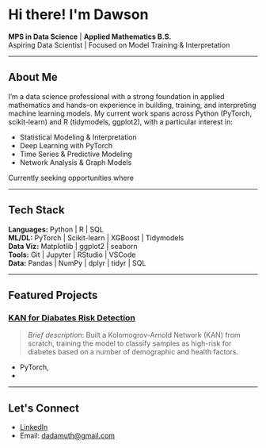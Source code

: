 # Hi there! I'm Dawson

**MPS in Data Science** | **Applied Mathematics B.S.**  
Aspiring Data Scientist | Focused on Model Training & Interpretation

---

## About Me

I’m a data science professional with a strong foundation in applied mathematics and hands-on experience in building, training, and interpreting machine learning models. My current work spans across Python (PyTorch, scikit-learn) and R (tidymodels, ggplot2), with a particular interest in:

- Statistical Modeling & Interpretation  
- Deep Learning with PyTorch  
- Time Series & Predictive Modeling  
- Network Analysis & Graph Models  

Currently seeking opportunities where 

---

## Tech Stack

**Languages:** Python | R | SQL  
**ML/DL:** PyTorch | Scikit-learn | XGBoost | Tidymodels  
**Data Viz:** Matplotlib | ggplot2 | seaborn  
**Tools:** Git | Jupyter | RStudio | VSCode  
**Data:** Pandas | NumPy | dplyr | tidyr | SQL

---

## Featured Projects

### [KAN for Diabates Risk Detection](https://github.com/ddamuth19/Professional-Portfolio/tree/304eae3c699cf8a29fe318d7a82e57a214cdc12d/KAN_Proj)
> *Brief description*: Built a Kolomogrov-Arnold Network (KAN) from scratch, training the model to classify samples as high-risk for diabetes based on a number of demographic and health factors.

- PyTorch, 
- 

---

## Let's Connect

- [LinkedIn](https://www.linkedin.com/in/yourname)  
- Email: dadamuth@gmail.com 


